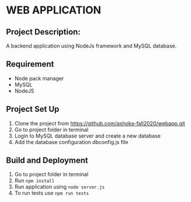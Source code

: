 # WEB APPLICATION

## Project Description:
A backend application using NodeJs framework and MySQL database.

## Requirement
* Node pack manager
* MySQL
* NodeJS

## Project Set Up
1. Clone the project from https://github.com/ashoka-fall2020/webapp.git
2. Go to project folder in terminal
3. Login to MySQL database server and create a new database
4. Add the database configuration dbconfig.js file 

## Build and Deployment
1. Go to project folder in terminal
2. Run `npm install`
3. Run application using `node server.js`
4. To run tests use `npm run tests`




